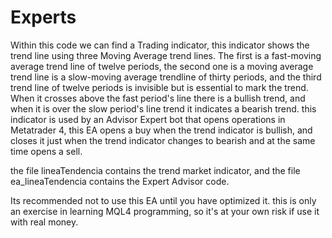 # Experts
Within this code we can find a Trading indicator, this indicator shows the trend line using three Moving Average trend lines. The first is a fast-moving average trend line of twelve periods, the second one is a moving average trend line is a slow-moving average trendline of thirty periods, and the third trend line of twelve periods is invisible but is essential to mark the trend. When it crosses above the fast period's line there is a bullish trend, and when it is over the slow period's line trend it indicates a bearish trend.
this indicator is used by an Advisor Expert bot that opens operations in Metatrader 4, this EA opens a buy when the trend indicator is bullish, and closes it just when the trend indicator changes to bearish and at the same time opens a sell.

the file lineaTendencia contains the trend market indicator, and the file ea_lineaTendencia contains the Expert Advisor code.

Its recommended not to use this EA until you have optimized it.
this is only an exercise in learning MQL4 programming, so it's at your own risk if use it with real money.
